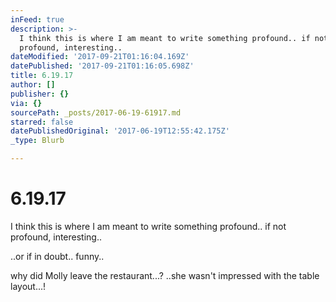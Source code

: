 ```yaml
---
inFeed: true
description: >-
  I think this is where I am meant to write something profound.. if not
  profound, interesting..
dateModified: '2017-09-21T01:16:04.169Z'
datePublished: '2017-09-21T01:16:05.698Z'
title: 6.19.17
author: []
publisher: {}
via: {}
sourcePath: _posts/2017-06-19-61917.md
starred: false
datePublishedOriginal: '2017-06-19T12:55:42.175Z'
_type: Blurb

---
```

# 6.19.17

I think this is where I am meant to write something profound.. if not profound, interesting..

..or if in doubt.. funny..

why did Molly leave the restaurant...? ..she wasn't impressed with the table layout...!